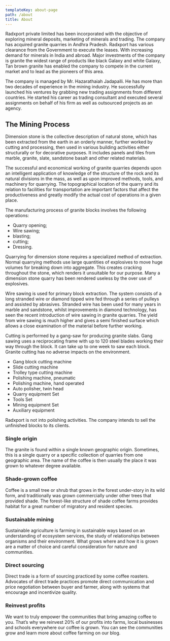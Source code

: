 ```yaml
---
templateKey: about-page
path: /about
title: About
---
```

Radxport private limited has been incorporated with the objective of exploring mineral deposits, marketing of minerals and trading. The company has acquired granite quarries in Andhra Pradesh. Radxport has various clearance from the Government to execute the leases. With increasing demand for minerals in India and abroad. Major investments of the company is granite the widest range of products like black Galaxy and white Galaxy, Tan brown granite has enabled the company to compete in the current market and to lead as the pioneers of this area.

The company is managed by Mr. Hazarathaiah Jadapalli. He has more than two decades of experience in the mining industry. He successfully launched his ventures by grabbing new trading assignments from different countries. He started his career as trading consultant and executed several assignments on behalf of his firm as well as outsourced projects as an agency.

## The Mining Process

Dimension stone is the collective description of natural stone, which has been extracted from
the earth in an orderly manner, further worked by cutting and processing, then used in various building activities either structurally or for decorative purposes. It includes panels and tiles from
marble, granite, slate, sandstone basalt and other related materials.

The successful and economical working of granite quarries depends upon an intelligent
application of knowledge of the structure of the rock and its natural divisions in the mass, as well
as upon improved methods, tools, and machinery for quarrying. The topographical location of
the quarry and its relation to facilities for transportation are important factors that affect the productiveness and greatly modify the actual cost of operations in a given place.

The manufacturing process of granite blocks involves the following operations:
* Quarry opening; 
* Wire sawing; 
* blasting; 
* cutting;
* Dressing.

Quarrying for dimension stone requires a specialized method of extraction. Normal quarrying methods use large quantities of explosives to move huge volumes for breaking down into aggregate. This creates cracking throughout the stone, which renders it unsuitable for our purpose. Many a dimension stone quarry has been rendered useless by the over use of explosives.

Wire sawing is used for primary block extraction. The system consists of a long stranded wire or diamond tipped wire fed through a series of pulleys and assisted by abrasives. Stranded wire has been used for many years in marble and sandstone, whilst improvements in diamond technology, has seen the recent introduction of wire sawing in granite quarries. The yield from wire sawing is much higher and gives a semi finished surface which allows a close examination of the material before further working.

Cutting is performed by a gang-saw for producing granite slabs. Gang sawing uses a
reciprocating frame with up to 120 steel blades working their way through the block. It can take up to one week to saw each block. Granite cutting has no adverse impacts on the environment.

* Gang block cutting machine
* Slide cutting machine 
* Trolley type cutting machine 
* Polishing machine, pneumatic 
* Polishing machine, hand operated 
* Auto polisher, twin head 
* Quarry equipment Set
* Tools Set
* Mining equipment Set
* Auxiliary equipment

Radxport is not into polishing activities. The company intends to sell the unfinished blocks to its clients.

### Single origin

The granite is found within a single known geographic origin. Sometimes, this is a single quarry or a specific collection of quarries from one geographic area. The name of the coffee is then usually the place it was grown to whatever degree available.

### Shade-grown coffee

Coffee is a small tree or shrub that grows in the forest under-story in its wild form, and traditionally was grown commercially under other trees that provided shade. The forest-like structure of shade coffee farms provides habitat for a great number of migratory and resident species.

### Sustainable mining

Sustainable agriculture is farming in sustainable ways based on an understanding of ecosystem services, the study of relationships between organisms and their environment. What grows where and how it is grown are a matter of choice and careful consideration for nature and communities.

### Direct sourcing

Direct trade is a form of sourcing practiced by some coffee roasters. Advocates of direct trade practices promote direct communication and price negotiation between buyer and farmer, along with systems that encourage and incentivize quality.

### Reinvest profits

We want to truly empower the communities that bring amazing coffee to you. That’s why we reinvest 20% of our profits into farms, local businesses and schools everywhere our coffee is grown. You can see the communities grow and learn more about coffee farming on our blog.
